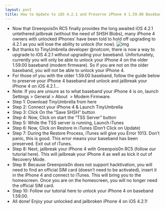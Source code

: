```yaml
---
layout: post
title: How to Update to iOS 4.2.1 and Preserve iPhone 4 1.59.00 Baseband
---
```

* Now that Greenpois0n RC5 finally provides the long awaited iOS 4.2.1 untethered jailbreak (without the need of SHSH Blobs), many iPhone 4 owners with unlocked iPhones’ have been told to hold off upgrading to 4.2.1 as you will lose the ability to unlock (for now).
![img](http://media.idownloadblog.com/wp-content/uploads/2010/10/TinyUmbrella-logo.jpg)
* But thanks to TinyUmbrella developer @notcom, there is now a way to upgrade to iOS 4.2.1 without upgrading your baseband. Unfortunately, currently you will only be able to unlock your iPhone 4 on the older 1.59.00 baseband (modem firmware). So if you are not on the older baseband, you will not be able to unlock your iPhone 4.
* For those of you with the older 1.59.00 baseband, follow the guide below to preserve your iPhone 4 baseband and unlock and jailbreak your iPhone 4 on iOS 4.2.1…
* Note: If you are unsure as to what baseband your iPhone 4 is on, launch Settings > General > About  > Modem Firmware.
* Step 1: Download TinyUmbrella from here
* Step 2: Connect your iPhone 4 & Launch TinyUmbrella
* Step 3: Click On the “Save SHSH” button
* Step 4: Now, Click on start the “TSS Server” button
* Step 5: While the TSS server is running, Launch iTunes
* Step 6: Now, Click on Restore in iTunes (Don’t Click on Update)
* Step 7: During the Restore Process, iTunes will give you Error 1013. Don’t panic, this is good. This error means your baseband has been preserved. Exit out of iTunes.
* Step 8: Next, jailbreak your iPhone 4 with Greenpois0n RC5 (follow our tutorial here). This will jailbreak your iPhone 4 as well as kick it out of Recovery Mode.
* Step 9: Because Greenpois0n does not support hacktivation, you will need to find an official SIM card (doesn’t need to be activated), insert it in the iPhone 4 and connect to iTunes. This will bring you to the homescreen. Once you are on the homescreen, you will no longer need the official SIM card.
* Step 10: Follow our tutorial here to unlock your iPhone 4 on baseband 1.59.00.
* All done! Enjoy your unlocked and jailbroken iPhone 4 on iOS 4.2.1!

